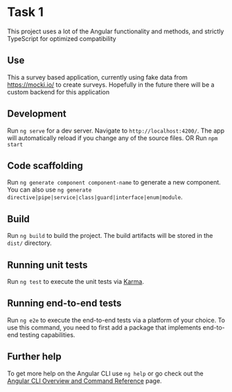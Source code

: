 # Task 1

This project uses a lot of the Angular functionality and methods, and strictly TypeScript for optimized compatibility

## Use

This a survey based application, currently using fake data from <https://mocki.io/> to create surveys. Hopefully in the future there will be a custom backend for this application

## Development

Run `ng serve` for a dev server. Navigate to `http://localhost:4200/`. The app will automatically reload if you change any of the source files.
OR
Run `npm start`

## Code scaffolding

Run `ng generate component component-name` to generate a new component. You can also use `ng generate directive|pipe|service|class|guard|interface|enum|module`.

## Build

Run `ng build` to build the project. The build artifacts will be stored in the `dist/` directory.

## Running unit tests

Run `ng test` to execute the unit tests via [Karma](https://karma-runner.github.io).

## Running end-to-end tests

Run `ng e2e` to execute the end-to-end tests via a platform of your choice. To use this command, you need to first add a package that implements end-to-end testing capabilities.

## Further help

To get more help on the Angular CLI use `ng help` or go check out the [Angular CLI Overview and Command Reference](https://angular.io/cli) page.
